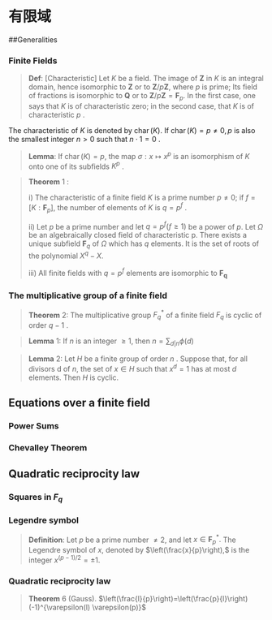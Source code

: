# 有限域
##Generalities

### Finite Fields

> **Def**: [Characteristic]
> Let $K$ be a field. The image of $\mathbf{Z}$ in $K$ is an integral domain, hence isomorphic to $\mathbf{Z}$ or to $\mathbf{Z} / p \mathbf{Z},$ where $p$ is prime; 
> Its field of fractions is isomorphic to $\mathbf{Q}$ or to $\mathbf{Z} / p \mathbf{Z}=\mathbf{F}_{p}$. In the first case, one says that $K$ is of characteristic zero; in the second case, that $K$ is of characteristic $p$ .

The characteristic of $K$ is denoted by $\operatorname{char}(K) .$ If $\operatorname{char}(K)=p \neq 0, p$ is also the smallest integer $n>0$ such that $n\cdot1=0$ .

> **Lemma**: If $\operatorname{char}(K)=p,$ the map $\sigma : x \mapsto x^{p}$ is an isomorphism of $K$ onto one of its subfields $K^{p}$ .

> **Theorem** 1 :
>
> i) The characteristic of a finite field $K$ is a prime number $p \neq 0 ;$ if $f=\left[K : \mathbf{F}_{p}\right],$ the number of elements of $K$ is $q=p^{f}$ . 
>
> ii) Let $p$ be a prime number and let $q=p^{f}(f \geqslant 1)$ be a power of $p .$ Let $\Omega$  be an algebraically closed field of characteristic p. There exists a unique subfield $\mathbf{F}_{q}$ of $\Omega$ which has $q$ elements. It is the set of roots of the polynomial $X^{q}-X .$ 
>
> iii) All finite fields with $q=p^{f}$ elements are isomorphic to $\mathbf{F}_{\boldsymbol{q}}$

### The multiplicative group of a finite field

> **Theorem** 2: The multiplicative group $F^*_q$ of a finite field $F_q$ is cyclic of order $q-1$ .  

> **Lemma** $1 :$ If $n$ is an integer $\geqslant 1,$ then $n=\sum_{d | n} \phi(d)$

> **Lemma** $2 :$ Let $H$ be a finite group of order $n$ . Suppose that, for all divisors d of $n,$ the set of $x \in H$ such that $x^{d}=1$ has at most $d$ elements. Then $H$ is cyclic.

## Equations over a finite field

### Power Sums



### Chevalley Theorem



## Quadratic reciprocity law

### Squares in $F_q$



### Legendre symbol

> **Definition**: Let $p$ be a prime number $\neq 2,$ and let $x \in \mathbf{F}_{p}^{*} .$ The Legendre symbol of $x,$ denoted by $\left(\frac{x}{p}\right),$ is the integer $x^{(p-1) / 2}=\pm 1 .$



### Quadratic reciprocity law

> **Theorem** 6 (Gauss). $\left(\frac{l}{p}\right)=\left(\frac{p}{l}\right) (-1)^{\varepsilon(l) \varepsilon(p)}$




















